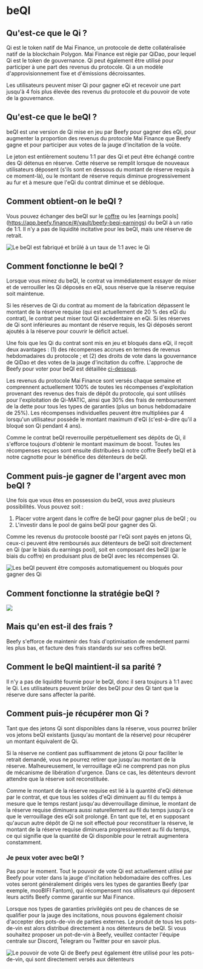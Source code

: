 # beQI

## Qu'est-ce que le Qi ?

Qi est le token natif de Mai Finance, un protocole de dette collatéralisée natif de la blockchain Polygon. Mai Finance est régie par QiDao, pour lequel Qi est le token de gouvernance. Qi peut également être utilisé pour participer à une part des revenus du protocole. Qi a un modèle d'approvisionnement fixe et d'émissions décroissantes.

Les utilisateurs peuvent miser Qi pour gagner eQi et recevoir une part jusqu'à 4 fois plus élevée des revenus du protocole et du pouvoir de vote de la gouvernance.

## Qu'est-ce que le beQI ?

beQI est une version de Qi mise en jeu par Beefy pour gagner des eQi, pour augmenter la proportion des revenus du protocole Mai Finance que Beefy gagne et pour participer aux votes de la jauge d'incitation de la voûte.

Le jeton est entièrement soutenu 1:1 par des Qi et peut être échangé contre des Qi détenus en réserve. Cette réserve se remplit lorsque de nouveaux utilisateurs déposent (s'ils sont en dessous du montant de réserve requis à ce moment-là), ou le montant de réserve requis diminue progressivement au fur et à mesure que l'eQi du contrat diminue et se débloque.

## Comment obtient-on le beQI ?

Vous pouvez échanger des beQI sur le [coffre](https://app.beefy.finance/#/vault/beefy-beqi) ou les [earnings pools] (https://app.beefy.finance/#/vault/beefy-beqi-earnings) du beQI à un ratio de 1:1. Il n'y a pas de liquidité incitative pour les beQI, mais une réserve de retrait.

![Le beQI est fabriqué et brûlé à un taux de 1:1 avec le Qi](../../../.gitbook/assets/FSRYcQfXoAE2pL4.jpg)

## Comment fonctionne le beQI ?

Lorsque vous minez du beQI, le contrat va immédiatement essayer de miser et de verrouiller les Qi déposés en eQi, sous réserve que la réserve requise soit maintenue.

Si les réserves de Qi du contrat au moment de la fabrication dépassent le montant de la réserve requise (qui est actuellement de 20 % des eQi du contrat), le contrat peut miser tout Qi excédentaire en eQi. Si les réserves de Qi sont inférieures au montant de réserve requis, les Qi déposés seront ajoutés à la réserve pour couvrir le déficit actuel.

Une fois que les Qi du contrat sont mis en jeu et bloqués dans eQi, il reçoit deux avantages : (1) des récompenses accrues en termes de revenus hebdomadaires du protocole ; et (2) des droits de vote dans la gouvernance de QiDao et des votes de la jauge d'incitation du coffre. L'approche de Beefy pour voter pour beQI est détaillée [ci-dessous](beqi.md#je-peux-voter-avec-beqi).

Les revenus du protocole Mai Finance sont versés chaque semaine et comprennent actuellement 100% de toutes les récompenses d'exploitation provenant des revenus des frais de dépôt du protocole, qui sont utilisés pour l'exploitation de Qi-MATIC, ainsi que 30% des frais de remboursement de la dette pour tous les types de garanties (plus un bonus hebdomadaire de 25%). Les récompenses individuelles peuvent être multipliées par 4 lorsqu'un utilisateur possède le montant maximum d'eQi (c'est-à-dire qu'il a bloqué son Qi pendant 4 ans).

Comme le contrat beQI reverrouille perpétuellement ses dépôts de Qi, il s'efforce toujours d'obtenir le montant maximum de boost. Toutes les récompenses reçues sont ensuite distribuées à notre coffre Beefy beQI et à notre cagnotte pour le bénéfice des détenteurs de beQI.

## Comment puis-je gagner de l'argent avec mon beQI ?

Une fois que vous êtes en possession du beQI, vous avez plusieurs possibilités. Vous pouvez soit :

1. Placer votre argent dans le coffre de beQI pour gagner plus de beQI ; ou
2. L'investir dans le pool de gains beQI pour gagner des Qi.

Comme les revenus du protocole boosté par l'eQi sont payés en jetons Qi, ceux-ci peuvent être remboursés aux détenteurs de beQI soit directement en Qi (par le biais du earnings pool), soit en composant des beQI (par le biais du coffre) en produisant plus de beQI avec les récompenses Qi.

![Les beQI peuvent être composés automatiquement ou bloqués pour gagner des Qi](../../../.gitbook/assets/FQ-Hh7gWYAIJlEU.jpg)

## Comment fonctionne la stratégie beQI ?

![](../../../.gitbook/assets/Flow\_beQI.png)

## Mais qu'en est-il des frais ?

Beefy s'efforce de maintenir des frais d'optimisation de rendement parmi les plus bas, et facture des frais standards sur ses coffres beQI.

## Comment le beQI maintient-il sa parité ?

Il n'y a pas de liquidité fournie pour le beQI, donc il sera toujours à 1:1 avec le Qi. Les utilisateurs peuvent brûler des beQI pour des Qi tant que la réserve dure sans affecter la parité.

## Comment puis-je récupérer mon Qi ?

Tant que des jetons Qi sont disponibles dans la réserve, vous pourrez brûler vos jetons beQI existants (jusqu'au montant de la réserve) pour récupérer un montant équivalent de Qi.

Si la réserve ne contient pas suffisamment de jetons Qi pour faciliter le retrait demandé, vous ne pourrez retirer que jusqu'au montant de la réserve. Malheureusement, le verrouillage eQi ne comprend pas non plus de mécanisme de libération d'urgence. Dans ce cas, les détenteurs devront attendre que la réserve soit reconstituée.

Comme le montant de la réserve requise est lié à la quantité d'eQi détenue par le contrat, et que tous les soldes d'eQi diminuent au fil du temps à mesure que le temps restant jusqu'au déverrouillage diminue, le montant de la réserve requise diminuera aussi naturellement au fil du temps jusqu'à ce que le verrouillage des eQi soit prolongé. En tant que tel, et en supposant qu'aucun autre dépôt de Qi ne soit effectué pour reconstituer la réserve, le montant de la réserve requise diminuera progressivement au fil du temps, ce qui signifie que la quantité de Qi disponible pour le retrait augmentera constamment.

### Je peux voter avec beQI ?

Pas pour le moment. Tout le pouvoir de vote Qi est actuellement utilisé par Beefy pour voter dans la jauge d'incitation hebdomadaire des coffres. Les votes seront généralement dirigés vers les types de garanties Beefy (par exemple, mooBIFI Fantom), qui récompensent nos utilisateurs qui déposent leurs actifs Beefy comme garantie sur Mai Finance.

Lorsque nos types de garanties privilégiés ont peu de chances de se qualifier pour la jauge des incitations, nous pouvons également choisir d'accepter des pots-de-vin de parties externes. Le produit de tous les pots-de-vin est alors distribué directement à nos détenteurs de beQI. Si vous souhaitez proposer un pot-de-vin à Beefy, veuillez contacter l'équipe centrale sur Discord, Telegram ou Twitter pour en savoir plus.

![Le pouvoir de vote Qi de Beefy peut également être utilisé pour les pots-de-vin, qui sont directement versés aux détenteurs](../../../.gitbook/assets/beQI\_LIGHT.png)
